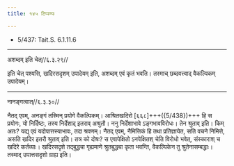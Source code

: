 ```yaml
---
title: १४५ टिप्पण्यः

---
```

- 5/437: Tait.S. 6.1.11.6

____________________________________________


अशब्दम् इति चेत्//६.३.२९//

इति चेत् पश्यसि, खदिरसदृशम् उपादेयम् इति, अशब्दम् एवं कृतं भवति। तस्माच् छब्दवत्त्वाद् वैकल्पिकम् उपादेयम्।


____________________________________________


नानङ्गत्वात्//६.३.३०//

नैतद् एवम्, अनङ्गं तस्मिन् प्रयोगे वैकल्पिकम्। आश्रितखदिरो [६६८]+++({5/438})+++ हि स प्रयोगः, यो निर्दिष्टः, तस्य निर्देशाद् इतराव् अश्रुतौ। ननु निर्देशाभावे ऽङ्गभावविरोधः। तेन श्रुताव् इति। किम् अतः? यद्य् एवं यदोपात्तस्याभावः, तदा श्रवणम्। नैतद् एवम्, नैमित्तिकं हि तथा प्रतिज्ञायेत, सति वचने निमित्ते, असति खदिर इतरौ श्रुताव् इति। तत्र को दोषः? स एवापेक्षितो ऽनपेक्षितश् चेति विरोधो भवेत्, संस्काराश् च खदिरे कर्तव्याः। खदिरसदृशे तद्बुद्ध्या गृह्यमाणे श्रुतबुद्ध्या कृता भवन्ति, वैकल्पिकेन तु श्रुतेनासम्बद्धाः। तस्माद् उपात्तसदृशो ग्राह्य इति।